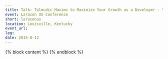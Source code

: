 ```yaml
---
title: Talk: Talmudic Maxims to Maximize Your Growth as a Developer - Yitzchok Willroth
event: Laracon US Conference
short: laraconus
location: Louisville, Kentucky
event_url:
leg: 
date: 2015-8-12
---
```

{% block content %}
{% endblock %}